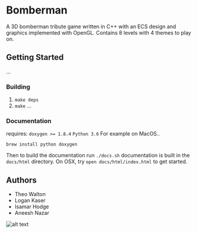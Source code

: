# Bomberman

A 3D bomberman tribute game written in C++ with an ECS design and graphics implemented with OpenGL. Contains 8 levels with 4 themes to play on.

## Getting Started
...

### Building
1. `make deps`
2. `make`
...

### Documentation
requires:
`doxygen >= 1.8.4`
`Python 3.6`
For example on MacOS..
```
brew install python doxygen
```
Then to build the documentation run `./docs.sh`
documentation is built in the `docs/html` directory.
On OSX, try `open docs/html/index.html` to get
started.

## Authors

* Theo Walton
* Logan Kaser
* Isamar Hodge
* Aneesh Nazar


![alt text](https://raw.githubusercontent.com/theo-walton/bomberman/master/bomberman.png)

